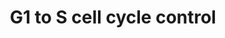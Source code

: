 ---
annotations:
- id: PW:0000095
  parent: regulatory pathway
  type: Pathway Ontology
  value: G1/S DNA damage checkpoint pathway
authors:
- A.C.Zambon
- MaintBot
- Khanspers
- Christine Chichester
- Marvin M2
description: 'In the G1 phase there are two types of DNA damage responses, the p53-dependent
  and the p53-independent pathways. The p53-dependent responses inhibit CDKs through
  the up-regulation of genes encoding CKIs mediated by the p53 protein, whereas the
  p53-independent mechanisms inhibit CDKs through the inhibitory T14Y15 phosphorylation
  of Cdk2. Failure of DNA damage checkpoints in G1 leads to mutagenic replication
  of damaged templates and other replication defects.  Source: Reactome http://www.reactome.org/cgi-bin/eventbrowser?DB=gk_current&FOCUS_SPECIES=Homo%20sapiens&ID=69615&'
last-edited: 2018-03-15
organisms:
- Danio rerio
redirect_from:
- /index.php/Pathway:WP445
- /instance/WP445
- /instance/WP445_r96476
revision: r96476
schema-jsonld:
- '@context': https://schema.org/
  '@id': https://wikipathways.github.io/pathways/WP445.html
  '@type': Dataset
  creator:
    '@type': Organization
    name: WikiPathways
  description: 'In the G1 phase there are two types of DNA damage responses, the p53-dependent
    and the p53-independent pathways. The p53-dependent responses inhibit CDKs through
    the up-regulation of genes encoding CKIs mediated by the p53 protein, whereas
    the p53-independent mechanisms inhibit CDKs through the inhibitory T14Y15 phosphorylation
    of Cdk2. Failure of DNA damage checkpoints in G1 leads to mutagenic replication
    of damaged templates and other replication defects.  Source: Reactome http://www.reactome.org/cgi-bin/eventbrowser?DB=gk_current&FOCUS_SPECIES=Homo%20sapiens&ID=69615&'
  keywords:
  - ATM
  - CDKN1A
  - CDKN1B
  - CREB1
  - E2F1
  - E2F2
  - E2F4
  - E2F5
  - MCM6
  - MCM7
  - POLE
  - POLE2
  - RB1
  - RBL1
  - TFDP1
  - ccna1
  - ccnb1
  - ccnd1
  - ccnd2a
  - ccnd2b
  - ccnd3
  - ccne
  - ccng2
  - cdk4
  - cdk6
  - cdkn1ca
  - cdkn2a/b
  - cdkn2c
  - cdkn2d
  - creb3l1
  - e2f3
  - gadd45a
  - mcm2
  - mcm3
  - mcm4
  - mcm5
  - mdm2
  - myt1a
  - orc1l
  - orc3l
  - orc6l
  - pcna
  - prim1
  - rpa1
  - rpa2
  - tfdp2
  - tp53
  - wee1
  - zgc:101599
  - zgc:110727
  - zgc:114132
  - zgc:55680
  - zgc:56264
  - zgc:56310
  - zgc:56598
  - zgc:66452
  - zgc:77827
  - zgc:77841
  - zgc:85772
  - zgc:85821
  - zgc:86724
  license: CC0
  name: G1 to S cell cycle control
seo: CreativeWork
title: G1 to S cell cycle control
wpid: WP445
---